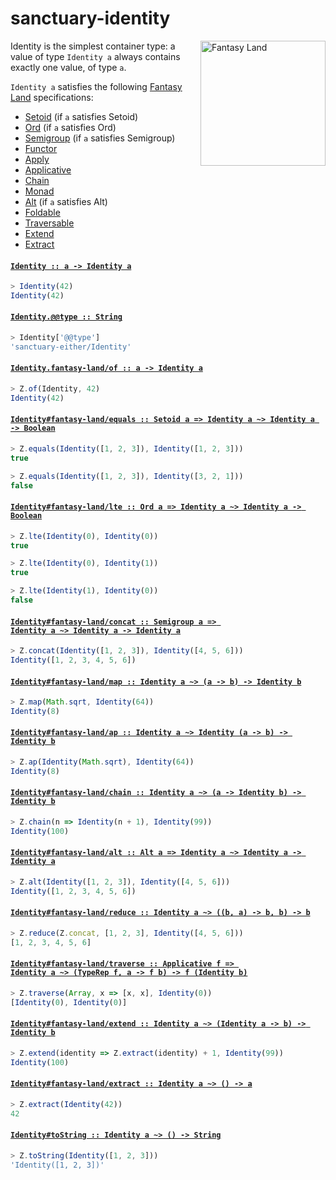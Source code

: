 # sanctuary-identity

<img alt="Fantasy Land" src="https://raw.githubusercontent.com/fantasyland/fantasy-land/master/logo.png" width="200" height="200" align="right">

Identity is the simplest container type: a value of type `Identity a`
always contains exactly one value, of type `a`.

`Identity a` satisfies the following [Fantasy Land][] specifications:

  - [Setoid][] (if `a` satisfies Setoid)
  - [Ord][] (if `a` satisfies Ord)
  - [Semigroup][] (if `a` satisfies Semigroup)
  - [Functor][]
  - [Apply][]
  - [Applicative][]
  - [Chain][]
  - [Monad][]
  - [Alt][] (if `a` satisfies Alt)
  - [Foldable][]
  - [Traversable][]
  - [Extend][]
  - [Extract][]

<h4 name="Identity"><code><a href="https://github.com/sanctuary-js/sanctuary-identity/blob/v0.0.0/index.js#L63">Identity :: a -⁠> Identity a</a></code></h4>

```javascript
> Identity(42)
Identity(42)
```

<h4 name="Identity.@@type"><code><a href="https://github.com/sanctuary-js/sanctuary-identity/blob/v0.0.0/index.js#L74">Identity.@@type :: String</a></code></h4>

```javascript
> Identity['@@type']
'sanctuary-either/Identity'
```

<h4 name="Identity.fantasy-land/of"><code><a href="https://github.com/sanctuary-js/sanctuary-identity/blob/v0.0.0/index.js#L82">Identity.fantasy-land/of :: a -⁠> Identity a</a></code></h4>

```javascript
> Z.of(Identity, 42)
Identity(42)
```

<h4 name="Identity.prototype.fantasy-land/equals"><code><a href="https://github.com/sanctuary-js/sanctuary-identity/blob/v0.0.0/index.js#L90">Identity#fantasy-land/equals :: Setoid a => Identity a ~> Identity a -⁠> Boolean</a></code></h4>

```javascript
> Z.equals(Identity([1, 2, 3]), Identity([1, 2, 3]))
true

> Z.equals(Identity([1, 2, 3]), Identity([3, 2, 1]))
false
```

<h4 name="Identity.prototype.fantasy-land/lte"><code><a href="https://github.com/sanctuary-js/sanctuary-identity/blob/v0.0.0/index.js#L103">Identity#fantasy-land/lte :: Ord a => Identity a ~> Identity a -⁠> Boolean</a></code></h4>

```javascript
> Z.lte(Identity(0), Identity(0))
true

> Z.lte(Identity(0), Identity(1))
true

> Z.lte(Identity(1), Identity(0))
false
```

<h4 name="Identity.prototype.fantasy-land/concat"><code><a href="https://github.com/sanctuary-js/sanctuary-identity/blob/v0.0.0/index.js#L119">Identity#fantasy-land/concat :: Semigroup a => Identity a ~> Identity a -⁠> Identity a</a></code></h4>

```javascript
> Z.concat(Identity([1, 2, 3]), Identity([4, 5, 6]))
Identity([1, 2, 3, 4, 5, 6])
```

<h4 name="Identity.prototype.fantasy-land/map"><code><a href="https://github.com/sanctuary-js/sanctuary-identity/blob/v0.0.0/index.js#L129">Identity#fantasy-land/map :: Identity a ~> (a -⁠> b) -⁠> Identity b</a></code></h4>

```javascript
> Z.map(Math.sqrt, Identity(64))
Identity(8)
```

<h4 name="Identity.prototype.fantasy-land/ap"><code><a href="https://github.com/sanctuary-js/sanctuary-identity/blob/v0.0.0/index.js#L139">Identity#fantasy-land/ap :: Identity a ~> Identity (a -⁠> b) -⁠> Identity b</a></code></h4>

```javascript
> Z.ap(Identity(Math.sqrt), Identity(64))
Identity(8)
```

<h4 name="Identity.prototype.fantasy-land/chain"><code><a href="https://github.com/sanctuary-js/sanctuary-identity/blob/v0.0.0/index.js#L149">Identity#fantasy-land/chain :: Identity a ~> (a -⁠> Identity b) -⁠> Identity b</a></code></h4>

```javascript
> Z.chain(n => Identity(n + 1), Identity(99))
Identity(100)
```

<h4 name="Identity.prototype.fantasy-land/alt"><code><a href="https://github.com/sanctuary-js/sanctuary-identity/blob/v0.0.0/index.js#L159">Identity#fantasy-land/alt :: Alt a => Identity a ~> Identity a -⁠> Identity a</a></code></h4>

```javascript
> Z.alt(Identity([1, 2, 3]), Identity([4, 5, 6]))
Identity([1, 2, 3, 4, 5, 6])
```

<h4 name="Identity.prototype.fantasy-land/reduce"><code><a href="https://github.com/sanctuary-js/sanctuary-identity/blob/v0.0.0/index.js#L169">Identity#fantasy-land/reduce :: Identity a ~> ((b, a) -⁠> b, b) -⁠> b</a></code></h4>

```javascript
> Z.reduce(Z.concat, [1, 2, 3], Identity([4, 5, 6]))
[1, 2, 3, 4, 5, 6]
```

<h4 name="Identity.prototype.fantasy-land/traverse"><code><a href="https://github.com/sanctuary-js/sanctuary-identity/blob/v0.0.0/index.js#L179">Identity#fantasy-land/traverse :: Applicative f => Identity a ~> (TypeRep f, a -⁠> f b) -⁠> f (Identity b)</a></code></h4>

```javascript
> Z.traverse(Array, x => [x, x], Identity(0))
[Identity(0), Identity(0)]
```

<h4 name="Identity.prototype.fantasy-land/extend"><code><a href="https://github.com/sanctuary-js/sanctuary-identity/blob/v0.0.0/index.js#L189">Identity#fantasy-land/extend :: Identity a ~> (Identity a -⁠> b) -⁠> Identity b</a></code></h4>

```javascript
> Z.extend(identity => Z.extract(identity) + 1, Identity(99))
Identity(100)
```

<h4 name="Identity.prototype.fantasy-land/extract"><code><a href="https://github.com/sanctuary-js/sanctuary-identity/blob/v0.0.0/index.js#L199">Identity#fantasy-land/extract :: Identity a ~> () -⁠> a</a></code></h4>

```javascript
> Z.extract(Identity(42))
42
```

<h4 name="Identity.prototype.toString"><code><a href="https://github.com/sanctuary-js/sanctuary-identity/blob/v0.0.0/index.js#L209">Identity#toString :: Identity a ~> () -⁠> String</a></code></h4>

```javascript
> Z.toString(Identity([1, 2, 3]))
'Identity([1, 2, 3])'
```

[Alt]:              https://github.com/fantasyland/fantasy-land/tree/v3.2.0#alt
[Applicative]:      https://github.com/fantasyland/fantasy-land/tree/v3.2.0#applicative
[Apply]:            https://github.com/fantasyland/fantasy-land/tree/v3.2.0#apply
[Chain]:            https://github.com/fantasyland/fantasy-land/tree/v3.2.0#chain
[Extend]:           https://github.com/fantasyland/fantasy-land/tree/v3.2.0#extend
[Extract]:          https://github.com/fantasyland/fantasy-land/tree/v3.2.0#extract
[Fantasy Land]:     https://github.com/fantasyland/fantasy-land/tree/v3.2.0
[Foldable]:         https://github.com/fantasyland/fantasy-land/tree/v3.2.0#foldable
[Functor]:          https://github.com/fantasyland/fantasy-land/tree/v3.2.0#functor
[Monad]:            https://github.com/fantasyland/fantasy-land/tree/v3.2.0#monad
[Ord]:              https://github.com/fantasyland/fantasy-land/tree/v3.2.0#ord
[Semigroup]:        https://github.com/fantasyland/fantasy-land/tree/v3.2.0#semigroup
[Setoid]:           https://github.com/fantasyland/fantasy-land/tree/v3.2.0#setoid
[Traversable]:      https://github.com/fantasyland/fantasy-land/tree/v3.2.0#traversable
